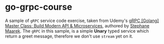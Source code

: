 # go-grpc-course

A sample of `gRPC` service code exercise, taken from Udemy's [gRPC [Golang] Master Class: Build Modern API & Microservices](https://www.udemy.com/grpc-golang/), authored by [Stephane Maarek](https://github.com/simplesteph). The `gRPC` in this sample, is a simple __Unary__ typed service which return a greet message, therefore we don't use `stream` yet on it.
